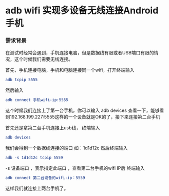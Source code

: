 # adb wifi 实现多设备无线连接Android手机

### 需求背景

在测试时经常会遇到，手机连接电脑，但是数据线有限或者USB端口有限的情况，这个时候我们需要无线连接。



首先，手机连接电脑，手机和电脑连接同一个wifi，打开终端输入

```cmake
adb tcpip 5555
```



然后输入

```cmake
adb connect 手机wifi-ip:5555
```



这个时候我们连接上了第一台手机，你可以输入 adb devices 查看一下，能够看到192.168.199.227:5555这样的一个设备就是OK的了，接下来连接第二台手机



首先还是拿第二台手机连接上usb线，
终端输入



```cmake
adb devices
```



我们会得到一个数据线连接的端口 如：1d1d12c
然后终端输入



```cmake
adb -s 1d1d12c tcpip 5559 
```

-s 设备端口 ，表示指定此端口 ，查看第二台手机的wifi IP后
终端输入

```cmake
adb connect 第二台设备的wifi-ip：5559
```

这样我们就连接上两台手机了。

